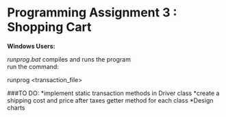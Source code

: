 # Programming Assignment 3 : Shopping Cart  

**Windows Users:**  

_runprog.bat_ compiles and runs the program  
run the command: 	

runprog  \<transaction_file\>

###TO DO:
*implement static transaction methods in Driver class
*create a shipping cost and price after taxes getter method for each class
*Design charts
	
